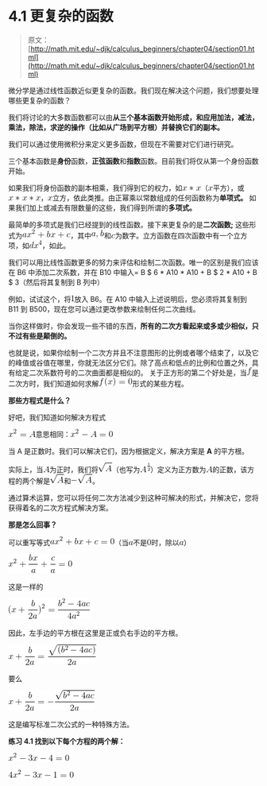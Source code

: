 # 4.1 更复杂的函数

> 原文： [http://math.mit.edu/~djk/calculus_beginners/chapter04/section01.html](http://math.mit.edu/~djk/calculus_beginners/chapter04/section01.html)

微分学是通过线性函数近似更复杂的函数。我们现在解决这个问题，我们想要处理哪些更复杂的函数？

我们将讨论的大多数函数都可以由**从三个基本函数开始形成，**和**应用加法，减法，乘法，除法，求逆的操作（比如从广场到平方根）并替换它们的副本。**

我们可以通过使用微积分来定义更多函数，但现在不需要对它们进行研究。

三个基本函数是**身份**函数，**正弦函数**和**指数**函数。目前我们将仅从第一个身份函数开始。

如果我们将身份函数的副本相乘，我们得到它的权力，如![](img/tex-f1f548e5e6ea9417f5d04513af474985.gif)（![](img/tex-9dd4e461268c8034f5c8564e155c67a6.gif)平方），或![](img/tex-79026e00ce2a068bc49838954e9f1560.gif)，![](img/tex-9dd4e461268c8034f5c8564e155c67a6.gif)立方，依此类推。由正幂乘以常数组成的任何函数称为**单项式。** 如果我们加上或减去有限数量的这些，我们得到所谓的**多项式。**

最简单的多项式是我们已经提到的线性函数。接下来更复杂的是**二次函数;** 这些形式为![](img/tex-72c081edf05762fa949c245c43977439.gif)，其中![](img/tex-51718398f14c2c7248fa166b1c749400.gif)和![](img/tex-4a8a08f09d37b73795649038408b5f33.gif)为数字。立方函数在四次函数中有一个立方项，如![](img/tex-deea7484e13ea51a44c05c4db9d7679a.gif)，如此。

我们可以用比线性函数更多的努力来评估和绘制二次函数。唯一的区别是我们应该在 B6 中添加二次系数，并在 B10 中输入= B $ 6 * A10 * A10 + B $ 2 * A10 + B $ 3（然后将其复制到 B 列中）

例如，试试这个，将![](img/tex-c4ca4238a0b923820dcc509a6f75849b.gif)放入 B6。在 A10 中输入上述说明后，您必须将其复制到 B11 到 B500，现在您可以通过更改参数来绘制任何二次曲线。

当你这样做时，你会发现一些不错的东西，**所有的二次方看起来或多或少相似，只不过有些是颠倒的。**

也就是说，如果你绘制一个二次方并且不注意图形的比例或者哪个结束了，以及它的峰值或谷值在哪里，你就无法区分它们。除了高点和低点的比例和位置之外，具有给定二次系数符号的二次曲面都是相似的。
关于正方形的第二个好处是，当![](img/tex-8fa14cdd754f91cc6554c9e71929cce7.gif)是二次方时，我们知道如何求解![](img/tex-05e0989e2e7df837747f2725d97856e1.gif)形式的某些方程。

**那些方程式是什么？**

好吧，我们知道如何解决方程式

![](img/tex-42caf224c6b7b72bd92bc2462f9259b4.gif)意思相同：![](img/tex-8d7ff4c5dd36a8c9f5001554cf18d278.gif)

当 A 是正数时。我们可以解决它们，因为根据定义，解决方案是 **A** 的平方根。

实际上，当![](img/tex-7fc56270e7a70fa81a5935b72eacbe29.gif)为正时，我们将![](img/tex-de9bccc7e5558f84e16f30401ee1bffe.gif)（也写为![](img/tex-fa0e9c1d03906fd29a1039e0a78fd34c.gif)）定义为正方数为![](img/tex-7fc56270e7a70fa81a5935b72eacbe29.gif)的正数，该方程的两个解是![](img/tex-de9bccc7e5558f84e16f30401ee1bffe.gif)和![](img/tex-6a08b72ac84d8b7091ec34fbbd207b03.gif)。

通过算术运算，您可以将任何二次方法减少到这种可解决的形式，并解决它，您将获得着名的二次方程式解决方案。

**那是怎么回事？**

可以重写等式![](img/tex-618f4c7b176d64ef0212e65e368f08b2.gif)（当![](img/tex-0cc175b9c0f1b6a831c399e269772661.gif)不是![](img/tex-cfcd208495d565ef66e7dff9f98764da.gif)时，除以![](img/tex-0cc175b9c0f1b6a831c399e269772661.gif)）

![](img/tex-3692a7b58d51c44fa7bcb1bf8c7e8e21.gif)

这是一样的

![](img/tex-68bd26a63663697b9653a5981d43daf3.gif)

因此，左手边的平方根在这里是正或负右手边的平方根。

![](img/tex-db05888987d0a3a00a99fb4a42c127c4.gif)

要么

![](img/tex-8bee56406288156b1d33420b7832cbe2.gif)

这是编写标准二次公式的一种特殊方法。

**练习 4.1 找到以下每个方程的两个解：**

**![](img/tex-cef0bbb507ad64d0aa0228ce00e75fcb.gif)**

**![](img/tex-f32f564d86509986c31aa1aa74360482.gif)**